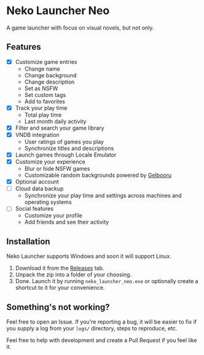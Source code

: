 # Neko Launcher Neo

A game launcher with focus on visual novels, but not only.

## Features
- [x] Customize game entries
    - Change name
    - Change background
    - Change description
    - Set as NSFW
    - Set custom tags
    - Add to favorites
- [x] Track your play time
    - Total play time
    - Last month daily activity
- [x] Filter and search your game library
- [x] VNDB integration
    - User ratings of games you play
    - Synchronize titles and descriptions
- [x] Launch games through Locale Emulator
- [x] Customize your experience
    - Blur or hide NSFW games
    - Customizable random backgrounds powered by [Gelbooru](https://gelbooru.com/)
- [x] Optional account
- [ ] Cloud data backup
    - Synchronize your play time and settings across machines and operating systems
- [ ] Social features
    - Customize your profile
    - Add friends and see their activity

## Installation
Neko Launcher supports Windows and soon it will support Linux.
1. Download it from the [Releases](https://github.com/Neko-Services/neko_launcher_neo/releases) tab.
2. Unpack the zip into a folder of your choosing.
3. Done. Launch it by running `neko_launcher_neo.exe` or optionally create a shortcut to it for your convenience.

## Something's not working?
Feel free to open an Issue. If you're reporting a bug, it will be easier to fix if you supply a log from your `logs/` directory, steps to reproduce, etc.

Feel free to help with development and create a Pull Request if you feel like it.
